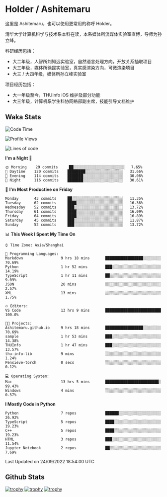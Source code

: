# Holder / Ashitemaru

这里是 Ashitemaru，也可以使用更常用的称呼 Holder。

清华大学计算机科学与技术系本科在读，本系媒体所流媒体实验室直博，导师为孙立峰。

科研经历包括：

- 大二年级，人智所刘知远实验室，自然语言处理方向，开放关系抽取项目
- 大三年级，媒体所徐昆实验室，真实感渲染方向，可微渲染项目
- 大三 / 大四年级，媒体所孙立峰实验室

项目经历包括：

- 大一年级至今，THUInfo iOS 维护及部分功能
- 大三年级，计算机系学生科协网络部副主席，技能引导文档维护

## Waka Stats

<!--START_SECTION:waka-->
![Code Time](http://img.shields.io/badge/Code%20Time-14%20hrs%208%20mins-blue)

![Profile Views](http://img.shields.io/badge/Profile%20Views-79-blue)

![Lines of code](https://img.shields.io/badge/From%20Hello%20World%20I%27ve%20Written-318%20Thousand%20lines%20of%20code-blue)

**I'm a Night 🦉** 

```text
🌞 Morning    29 commits     ██░░░░░░░░░░░░░░░░░░░░░░░   7.65% 
🌆 Daytime    120 commits    ████████░░░░░░░░░░░░░░░░░   31.66% 
🌃 Evening    114 commits    ███████░░░░░░░░░░░░░░░░░░   30.08% 
🌙 Night      116 commits    ███████░░░░░░░░░░░░░░░░░░   30.61%

```
📅 **I'm Most Productive on Friday** 

```text
Monday       43 commits     ██░░░░░░░░░░░░░░░░░░░░░░░   11.35% 
Tuesday      62 commits     ████░░░░░░░░░░░░░░░░░░░░░   16.36% 
Wednesday    52 commits     ███░░░░░░░░░░░░░░░░░░░░░░   13.72% 
Thursday     61 commits     ████░░░░░░░░░░░░░░░░░░░░░   16.09% 
Friday       64 commits     ████░░░░░░░░░░░░░░░░░░░░░   16.89% 
Saturday     45 commits     ███░░░░░░░░░░░░░░░░░░░░░░   11.87% 
Sunday       52 commits     ███░░░░░░░░░░░░░░░░░░░░░░   13.72%

```


📊 **This Week I Spent My Time On** 

```text
⌚︎ Time Zone: Asia/Shanghai

💬 Programming Languages: 
Markdown                 9 hrs 18 mins       █████████████████░░░░░░░░   70.69% 
Python                   1 hr 52 mins        ███░░░░░░░░░░░░░░░░░░░░░░   14.19% 
TypeScript               1 hr 11 mins        ██░░░░░░░░░░░░░░░░░░░░░░░   9.09% 
JSON                     20 mins             ░░░░░░░░░░░░░░░░░░░░░░░░░   2.57% 
XML                      13 mins             ░░░░░░░░░░░░░░░░░░░░░░░░░   1.75%

🔥 Editors: 
VS Code                  13 hrs 9 mins       █████████████████████████   100.0%

🐱‍💻 Projects: 
Ashitemaru.github.io     9 hrs 18 mins       █████████████████░░░░░░░░   70.69% 
sample                   1 hr 53 mins        ███░░░░░░░░░░░░░░░░░░░░░░   14.38% 
THUInfo                  1 hr 47 mins        ███░░░░░░░░░░░░░░░░░░░░░░   13.57% 
thu-info-lib             9 mins              ░░░░░░░░░░░░░░░░░░░░░░░░░   1.24% 
Pensieve-torch           0 secs              ░░░░░░░░░░░░░░░░░░░░░░░░░   0.12%

💻 Operating System: 
Mac                      13 hrs 5 mins       ████████████████████████░   99.43% 
Windows                  4 mins              ░░░░░░░░░░░░░░░░░░░░░░░░░   0.57%

```

**I Mostly Code in Python** 

```text
Python                   7 repos             ██████░░░░░░░░░░░░░░░░░░░   26.92% 
TypeScript               5 repos             ████░░░░░░░░░░░░░░░░░░░░░   19.23% 
C++                      5 repos             ████░░░░░░░░░░░░░░░░░░░░░   19.23% 
HTML                     3 repos             ███░░░░░░░░░░░░░░░░░░░░░░   11.54% 
Jupyter Notebook         2 repos             ██░░░░░░░░░░░░░░░░░░░░░░░   7.69%

```



 Last Updated on 24/09/2022 18:54:00 UTC
<!--END_SECTION:waka-->

## Github Stats

[![trophy](https://github-profile-trophy.vercel.app/?username=Ashitemaru&column=7)](https://github.com/Ashitemaru)
[![trophy](https://github-readme-stats.vercel.app/api?username=Ashitemaru&show_icons=true&include_all_commits=true)](https://github.com/Ashitemaru)
[![trophy](https://github-readme-stats.vercel.app/api/top-langs/?username=Ashitemaru&layout=compact)](https://github.com/Ashitemaru)

<!--
**Ashitemaru/Ashitemaru** is a ✨ _special_ ✨ repository because its `README.md` (this file) appears on your GitHub profile.

Here are some ideas to get you started:

- 🔭 I’m currently working on ...
- 🌱 I’m currently learning ...
- 👯 I’m looking to collaborate on ...
- 🤔 I’m looking for help with ...
- 💬 Ask me about ...
- 📫 How to reach me: ...
- 😄 Pronouns: ...
- ⚡ Fun fact: ...
-->
